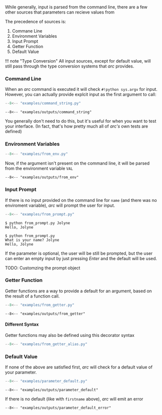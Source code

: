 While generally, input is parsed from the command line, there are a few other sources that parameters can recieve values from

The precedence of sources is:

1. Commane Line
2. Environment Variables
3. Input Prompt
4. Getter Function
5. Default Value

!!! note "Type Conversion"
    All input sources, except for default value, will still pass through the type
    conversion systems that *arc* provides.

### Command Line
When an *arc* command is executed it will check `#!python sys.argv` for input. However, you can actually provide explcit input as the first argument to call:

```py title="examples/command_string.py"
--8<-- "examples/command_string.py"
```

```console
--8<-- "examples/outputs/command_string"
```
You generally don't need to do this, but it's useful for when you want to test your interface. (In fact, that's how pretty much all of *arc's* own tests are defined)


### Environment Variables
```py title="examples/from_env.py"
--8<-- "examples/from_env.py"
```
Now, if the argument isn't present on the command line, it will be parsed from the environment variable `VAL`
```console
--8<-- "examples/outputs/from_env"
```

### Input Prompt
If there is no input provided on the command line for `name` (and there was no enviroment variable), *arc* will prompt the user for input.
```py title="examples/from_prompt.py"
--8<-- "examples/from_prompt.py"
```
```console
$ python from_prompt.py Jolyne
Hello, Jolyne

$ python from_prompt.py
What is your name? Jolyne
Hello, Jolyne
```
If the parameter is optional, the user will be still be prompted, but the user can enter an empty input by just pressing *Enter* and the default will be used.

TODO: Customzing the prompt object

### Getter Function
Getter functions are a way to provide a default for an argument, based on the result of a function call.
```py title="examples/from_getter.py"
--8<-- "examples/from_getter.py"
```

```console
--8<-- "examples/outputs/from_getter"
```

#### Different Syntax
Getter functions may also be defined using this decorator syntax
```py title="examples/from_getter_alias.py"
--8<-- "examples/from_getter_alias.py"
```

### Default Value
If none of the above are satisfied first, *arc* will check for a default value of your parameter.

```py title="examples/parameter_default.py"
--8<-- "examples/parameter_default.py"
```

```console
--8<-- "examples/outputs/parameter_default"
```

If there is no default (like with `firstname` above), *arc* will emit an error
```console
--8<-- "examples/outputs/parameter_default_error"
```